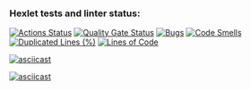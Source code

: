 ### Hexlet tests and linter status:
[![Actions Status](https://github.com/vppatrick/java-project-61/actions/workflows/hexlet-check.yml/badge.svg)](https://github.com/vppatrick/java-project-61/actions)
[![Quality Gate Status](https://sonarcloud.io/api/project_badges/measure?project=vppatrick_java-project-61&metric=alert_status)](https://sonarcloud.io/summary/new_code?id=vppatrick_java-project-61)
[![Bugs](https://sonarcloud.io/api/project_badges/measure?project=vppatrick_java-project-61&metric=bugs)](https://sonarcloud.io/summary/new_code?id=vppatrick_java-project-61)
[![Code Smells](https://sonarcloud.io/api/project_badges/measure?project=vppatrick_java-project-61&metric=code_smells)](https://sonarcloud.io/summary/new_code?id=vppatrick_java-project-61)
[![Duplicated Lines (%)](https://sonarcloud.io/api/project_badges/measure?project=vppatrick_java-project-61&metric=duplicated_lines_density)](https://sonarcloud.io/summary/new_code?id=vppatrick_java-project-61)
[![Lines of Code](https://sonarcloud.io/api/project_badges/measure?project=vppatrick_java-project-61&metric=ncloc)](https://sonarcloud.io/summary/new_code?id=vppatrick_java-project-61)

[![asciicast](https://asciinema.org/a/rQl1eWKmV7y9cxnEUmrrvM8TB.svg)](https://asciinema.org/a/rQl1eWKmV7y9cxnEUmrrvM8TB)

[![asciicast](https://asciinema.org/a/2iG74BBZp2P43clmGESQqXPLA.svg)](https://asciinema.org/a/2iG74BBZp2P43clmGESQqXPLA)
